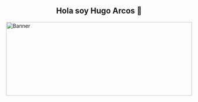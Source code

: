 <h2 align="center">Hola soy Hugo Arcos 👋</h2>

<p align="center">
  <div style="width: 100%; height: 200px; overflow: hidden; display: inline-block;">
    <img src="https://scontent.fcjs3-1.fna.fbcdn.net/v/t39.30808-6/472006191_122139016838549727_3623031366899933515_n.jpg?_nc_cat=106&ccb=1-7&_nc_sid=cc71e4&_nc_eui2=AeF2qM1jl3INqY3KPBNLsKKzCWx7l14suxUJbHuXXiy7FcSbFPlbQfEGQ49jyAGK-RpEzBXe6NlGfNmdZ7SmdkEa&_nc_ohc=o2IgvqGPoygQ7kNvgGkZYuW&_nc_zt=23&_nc_ht=scontent.fcjs3-1.fna&_nc_gid=A_3o44DI2595BvSK2lknjJ2&oh=00_AYBV1SzAdsuJFiMVmHWRTdJzZKo3NPhiAvvEz8AzWLz1jg&oe=6783DAD5" alt="Banner" style="width: 100%; object-fit: cover; object-position: 0 40%;" />
  </div>
</p>


